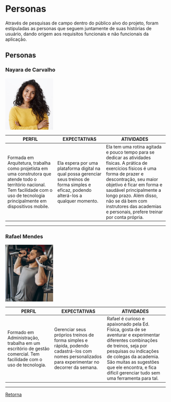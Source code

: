 # Personas

Através de pesquisas de campo dentro do público alvo do projeto, foram estipuladas as personas que seguem juntamente de suas histórias de usuário, dando origem aos requisitos funcionais e não funcionais da aplicação.

## Personas

### Nayara de Carvalho

<img src="img/personas/Imagem1.png" width = "150px">

| PERFIL                                                                                                                                                                                   | EXPECTATIVAS                                                                                                                                 | ATIVIDADES                                                                                                                                                                                                                                                                                                                                 |
| ---------------------------------------------------------------------------------------------------------------------------------------------------------------------------------------- | -------------------------------------------------------------------------------------------------------------------------------------------- | ------------------------------------------------------------------------------------------------------------------------------------------------------------------------------------------------------------------------------------------------------------------------------------------------------------------------------------------ |
| Formada em Arquitetura, trabalha como projetista em uma construtora que atende todo o território nacional. Tem facilidade com o uso de tecnologia principalmente em dispositivos mobile. | Ela espera por uma plataforma digital na qual possa gerenciar seus treinos de forma simples e eficaz, podendo alterá-los a qualquer momento. | Ela tem uma rotina agitada e pouco tempo para se dedicar as atividades físicas. A prática de exercícios físicos é uma forma de prazer e descontração, seu maior objetivo é ficar em forma e saudável principalmente a longo prazo. Além disso, não se dá bem com instrutores das academias e personais, prefere treinar por conta própria. |

---

### Rafael Mendes

<img src="img/personas/Imagem2.png" width = "150px">

| PERFIL                                                                                                           | EXPECTATIVAS                                                                                                                                      | ATIVIDADES                                                                                                                                                                                                                                                                           |
| ---------------------------------------------------------------------------------------------------------------- | ------------------------------------------------------------------------------------------------------------------------------------------------- | ------------------------------------------------------------------------------------------------------------------------------------------------------------------------------------------------------------------------------------------------------------------------------------ |
| Formado em Administração, trabalha em um escritório de gestão comercial. Tem facilidade com o uso de tecnologia. | Gerenciar seus próprios treinos de forma simples e rápida, podendo cadastrá-los com nomes personalizados para experimentar no decorrer da semana. | Rafael é curioso e apaixonado pela Ed. Física, gosta de se aventurar e experimentar diferentes combinações de treinos, seja por pesquisas ou indicações de colegas da academia. São muitas as sugestões que ele encontra, e fica dificil gerenciar tudo sem uma ferramenta para tal. |

---

[Retorna](../README.md)
